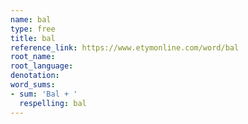```yaml
---
name: bal
type: free
title: bal
reference_link: https://www.etymonline.com/word/bal
root_name: 
root_language: 
denotation: 
word_sums:
- sum: 'Bal + '
  respelling: bal
---
```

